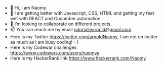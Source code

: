 - 👋 Hi, I am Naomy
- 👀 I am  getting better with Javascript, CSS, HTML and getting my feet wet with REACT and Cucumber automation.
- 💞️ I’m looking to collaborate on different projects.
- 📫 You can reach me by email ndorvillearnold@gmail.com.
- Here is my Twitter https://twitter.com/arnoldNaomy, I am not on twitter as much as I am busy coding! :-)
- Here is my Codewar challenges https://www.codewars.com/users/naomya
- Here is my HackerRank link https://www.hackerrank.com/Naomy

<!---
ndorvillearnold/ndorvillearnold is a ✨ special ✨ repository because its `README.md` (this file) appears on your GitHub profile.
You can click the Preview link to take a look at your changes.
--->
